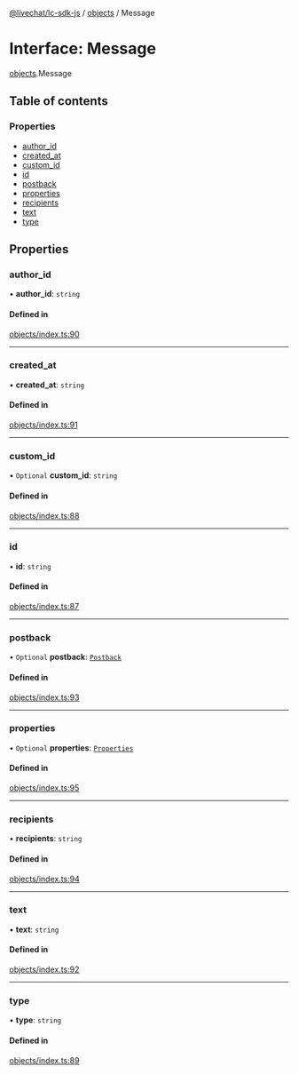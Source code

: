 [@livechat/lc-sdk-js](../README.md) / [objects](../modules/objects.md) / Message

# Interface: Message

[objects](../modules/objects.md).Message

## Table of contents

### Properties

- [author\_id](objects.Message.md#author_id)
- [created\_at](objects.Message.md#created_at)
- [custom\_id](objects.Message.md#custom_id)
- [id](objects.Message.md#id)
- [postback](objects.Message.md#postback)
- [properties](objects.Message.md#properties)
- [recipients](objects.Message.md#recipients)
- [text](objects.Message.md#text)
- [type](objects.Message.md#type)

## Properties

### author\_id

• **author\_id**: `string`

#### Defined in

[objects/index.ts:90](https://github.com/livechat/lc-sdk-js/blob/a3fdde0/src/objects/index.ts#L90)

___

### created\_at

• **created\_at**: `string`

#### Defined in

[objects/index.ts:91](https://github.com/livechat/lc-sdk-js/blob/a3fdde0/src/objects/index.ts#L91)

___

### custom\_id

• `Optional` **custom\_id**: `string`

#### Defined in

[objects/index.ts:88](https://github.com/livechat/lc-sdk-js/blob/a3fdde0/src/objects/index.ts#L88)

___

### id

• **id**: `string`

#### Defined in

[objects/index.ts:87](https://github.com/livechat/lc-sdk-js/blob/a3fdde0/src/objects/index.ts#L87)

___

### postback

• `Optional` **postback**: [`Postback`](objects.Postback.md)

#### Defined in

[objects/index.ts:93](https://github.com/livechat/lc-sdk-js/blob/a3fdde0/src/objects/index.ts#L93)

___

### properties

• `Optional` **properties**: [`Properties`](objects.Properties.md)

#### Defined in

[objects/index.ts:95](https://github.com/livechat/lc-sdk-js/blob/a3fdde0/src/objects/index.ts#L95)

___

### recipients

• **recipients**: `string`

#### Defined in

[objects/index.ts:94](https://github.com/livechat/lc-sdk-js/blob/a3fdde0/src/objects/index.ts#L94)

___

### text

• **text**: `string`

#### Defined in

[objects/index.ts:92](https://github.com/livechat/lc-sdk-js/blob/a3fdde0/src/objects/index.ts#L92)

___

### type

• **type**: `string`

#### Defined in

[objects/index.ts:89](https://github.com/livechat/lc-sdk-js/blob/a3fdde0/src/objects/index.ts#L89)
